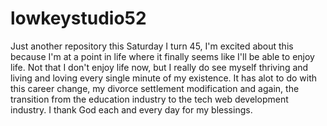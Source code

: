# lowkeystudio52
Just another repository 
this Saturday I turn 45, I'm excited about this because I'm at a point in life where it finally seems like I'll be able to enjoy life.  Not that I don't enjoy life now, but I really do see myself thriving and living and loving every single minute of my existence.  It has alot to do with this career change, my divorce settlement modification and again, the transition from the education industry to the tech web development industry.  I thank God each and every day for my blessings.
